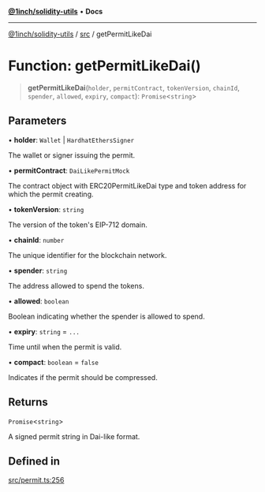 [**@1inch/solidity-utils**](../../README.md) • **Docs**

***

[@1inch/solidity-utils](../../README.md) / [src](../README.md) / getPermitLikeDai

# Function: getPermitLikeDai()

> **getPermitLikeDai**(`holder`, `permitContract`, `tokenVersion`, `chainId`, `spender`, `allowed`, `expiry`, `compact`): `Promise`\<`string`\>

## Parameters

• **holder**: `Wallet` \| `HardhatEthersSigner`

The wallet or signer issuing the permit.

• **permitContract**: `DaiLikePermitMock`

The contract object with ERC20PermitLikeDai type and token address for which the permit creating.

• **tokenVersion**: `string`

The version of the token's EIP-712 domain.

• **chainId**: `number`

The unique identifier for the blockchain network.

• **spender**: `string`

The address allowed to spend the tokens.

• **allowed**: `boolean`

Boolean indicating whether the spender is allowed to spend.

• **expiry**: `string` = `...`

Time until when the permit is valid.

• **compact**: `boolean` = `false`

Indicates if the permit should be compressed.

## Returns

`Promise`\<`string`\>

A signed permit string in Dai-like format.

## Defined in

[src/permit.ts:256](https://github.com/1inch/solidity-utils/blob/f9426ba6dab1eac9ac07fe3976b8d1cb2d2e5ba1/src/permit.ts#L256)
